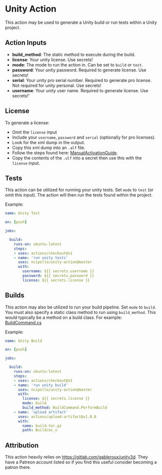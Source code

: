 # Unity Action

This action may be used to generate a Unity build or run tests within a Unity project.

## Action Inputs
- **build_method**: The static method to execute during the build.
- **license**: Your unity license. Use secrets!
- **mode**: The mode to run the action in. Can be set to `build` or `test`.
- **password**: Your unity password. Required to generate license. Use secrets!
- **serial**: Your unity pro serial number. Required to generate pro license. Not required for unity personal. Use secrets!
- **username**: Your unity user name. Required to generate license. Use secrets!'

## License

To generate a license:
- Omit the `license` input 
- Include  your `username`, `password` and `serial` (optionally for pro licenses).
- Look for the xml dump in the output.
- Copy this xml dump into an `.alf` file.
- Follow the steps found here: [ManualActivationGuide](https://docs.unity3d.com/Manual/ManualActivationGuide.html).
- Copy the contents of the `.ulf` into a secret then use this with the `license` input.

## Tests

This action can be utilized for running your unity tests. Set `mode` to `test` (or omit this input). The action will then run the tests found within the project.

Example: 
```yml
name: Unity Test

on: [push]

jobs:

  build:
    runs-on: ubuntu-latest
    steps:
    - uses: actions/checkout@v1
    - name: 'run unity tests'
      uses: ncipollo/unity-action@master
      with: 
        username: ${{ secrets.username }}
        password: ${{ secrets.password }}
        license: ${{ secrets.license }}
```

## Builds

This action may also be utilized to run your build pipeline. Set `mode` to `build`. You must also specify a static class method to run using `build_method`. This would typically be a method on a build class. For example: [BuildCommand.cs](https://github.com/ncipollo/unity-ci-test/blob/master/Assets/Scripts/Editor/BuildCommand.cs)

Example:
```yml
name: Unity Build

on: [push]

jobs:

  build:
    runs-on: ubuntu-latest
    steps:
    - uses: actions/checkout@v1
    - name: 'run unity build'
      uses: ncipollo/unity-action@master
      with: 
        license: ${{ secrets.license }}
        mode: build
        build_method: BuildCommand.PerformBuild
    - name: 'upload artifact'
      uses: actions/upload-artifact@v1.0.0
      with:
        name: build.tar.gz
        path: Build/os_x
```

## Attribution

This action heavily relies on https://gitlab.com/gableroux/unity3d. They have a Patreon account listed so if you find this useful consider becoming a patron there.